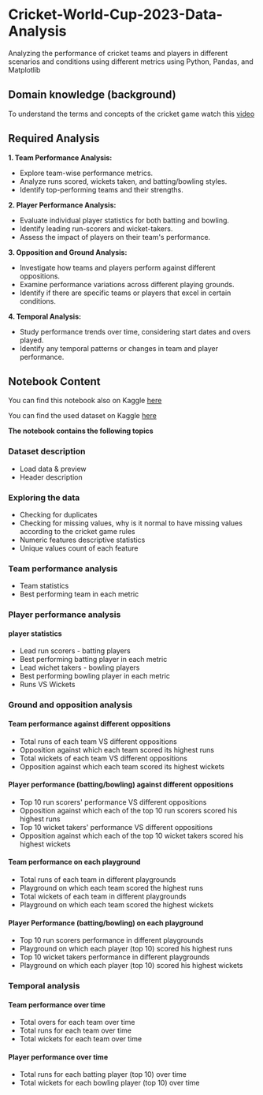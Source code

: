 # Cricket-World-Cup-2023-Data-Analysis

Analyzing the performance of cricket teams and players in different scenarios and conditions using different metrics using Python, Pandas, and Matplotlib

## Domain knowledge (background)

To understand the terms and concepts of the cricket game watch this [video](https://www.youtube.com/watch?v=VwII4y5vpyU)

## Required Analysis

**1. Team Performance Analysis:**
- Explore team-wise performance metrics.
- Analyze runs scored, wickets taken, and batting/bowling styles.
- Identify top-performing teams and their strengths.

**2. Player Performance Analysis:**
- Evaluate individual player statistics for both batting and bowling.
- Identify leading run-scorers and wicket-takers.
- Assess the impact of players on their team's performance.

**3. Opposition and Ground Analysis:**  
- Investigate how teams and players perform against different oppositions.
- Examine performance variations across different playing grounds.
- Identify if there are specific teams or players that excel in certain conditions.

**4. Temporal Analysis:**
- Study performance trends over time, considering start dates and overs played.
- Identify any temporal patterns or changes in team and player performance.

## Notebook Content 

You can find this notebook also on Kaggle [here](https://www.kaggle.com/code/mohamedeldakrory8/cricket-world-cup-2023-data-analysis#Temporal-analysis)

You can find the used dataset on Kaggle [here](https://www.kaggle.com/datasets/mohamedeldakrory8/world-cup-2023-data/data)

**The notebook contains the following topics**

### Dataset description
- Load data & preview
- Header description

### Exploring the data
- Checking for duplicates
- Checking for missing values, why is it normal to have missing values according to the cricket game rules
- Numeric features descriptive statistics
- Unique values count of each feature 

### Team performance analysis
- Team statistics
- Best performing team in each metric

### Player performance analysis
#### player statistics
- Lead run scorers - batting players
- Best performing batting player in each metric
- Lead wichet takers - bowling players
- Best performing bowling player in each metric
- Runs VS Wickets

### Ground and opposition analysis

#### Team performance against different oppositions
- Total runs of each team VS different oppositions
- Opposition against which each team scored its highest runs
- Total wickets of each team VS different oppositions
- Opposition against which each team scored its highest wickets

#### Player performance (batting/bowling) against different oppositions
- Top 10 run scorers' performance VS different oppositions
- Opposition against which each of the top 10 run scorers scored his highest runs
- Top 10 wicket takers' performance VS different oppositions
- Opposition against which each of the top 10 wicket takers scored his highest wickets

#### Team performance on each playground
- Total runs of each team in different playgrounds
- Playground on which each team scored the highest runs
- Total wickets of each team in different playgrounds
- Playground on which each team scored the highest wickets

#### Player Performance (batting/bowling) on each playground
- Top 10 run scorers performance in different playgrounds
- Playground on which each player (top 10) scored his highest runs
- Top 10 wicket takers performance in different playgrounds
- Playground on which each player (top 10) scored his highest wickets

### Temporal analysis 

#### Team performance over time
- Total overs for each team over time
- Total runs for each team over time
- Total wickets for each team over time

#### Player performance over time
- Total runs for each batting player (top 10) over time
- Total wickets for each bowling player (top 10) over time
